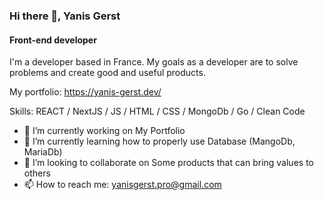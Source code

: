 ### Hi there 👋, Yanis Gerst
#### Front-end developer
I'm a developer based in France. My goals as a developer are to solve problems and create good and useful products. 

My portfolio: https://yanis-gerst.dev/

Skills: REACT / NextJS / JS / HTML / CSS / MongoDb / Go / Clean Code

- 🔭 I’m currently working on My Portfolio
- 🌱 I’m currently learning how to properly use Database (MangoDb, MariaDb)
- 👯 I’m looking to collaborate on Some products that can bring values to others 
- 📫 How to reach me: yanisgerst.pro@gmail.com 




